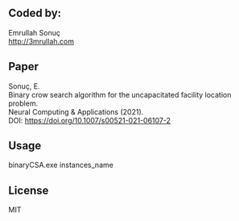 ## Coded by:   
Emrullah Sonuç <br>
http://3mrullah.com <br>

## Paper
Sonuç, E. <br>
Binary crow search algorithm for the uncapacitated facility location problem. <br>
Neural Computing & Applications (2021). <br>
DOI: https://doi.org/10.1007/s00521-021-06107-2 

## Usage
binaryCSA.exe  instances_name 

## License
MIT

